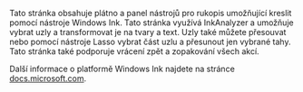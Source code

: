 ﻿Tato stránka obsahuje plátno a panel nástrojů pro rukopis umožňující kreslit pomocí nástroje Windows Ink.
Tato stránka využívá InkAnalyzer a umožňuje vybrat uzly a transformovat je na tvary a text. Uzly také můžete přesouvat nebo pomocí nástroje Lasso vybrat část uzlu a přesunout jen vybrané tahy. Tato stránka také podporuje vrácení zpět a zopakování všech akcí.
 
Další informace o platformě Windows Ink najdete na stránce [docs.microsoft.com](https://docs.microsoft.com//windows/uwp/design/input/pen-and-stylus-interactions).